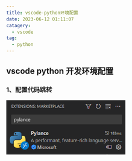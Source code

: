 ```yaml
---
title: vscode-python环境配置
date: 2023-06-12 01:11:07
catagery: 
  - vscode
tag: 
  - python
---
```


## vscode python 开发环境配置

### 1、配置代码跳转

![image-20221118000634805](00-resource/image-20221118000634805.png)

